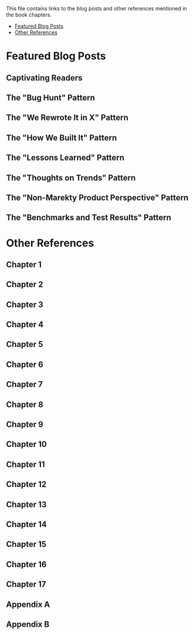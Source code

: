 This file contains links to the blog posts and other references mentioned in the book chapters.

- [Featured Blog Posts](#featured-blog-posts)
 - [Other References](#other-references)
# Featured Blog Posts

## Captivating Readers

## The "Bug Hunt" Pattern

## The "We Rewrote It in X" Pattern

## The "How We Built It" Pattern

## The "Lessons Learned" Pattern

## The "Thoughts on Trends" Pattern

## The "Non-Marekty Product Perspective" Pattern

## The "Benchmarks and Test Results" Pattern

# Other References

## Chapter 1

## Chapter 2

## Chapter 3

## Chapter 4

## Chapter 5

## Chapter 6

## Chapter 7

## Chapter 8

## Chapter 9

## Chapter 10

## Chapter 11

## Chapter 12

## Chapter 13

## Chapter 14

## Chapter 15

## Chapter 16

## Chapter 17

## Appendix A

## Appendix B
